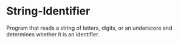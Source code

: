 # String-Identifier
Program that reads a string of letters, digits, or an underscore and determines whether it is an identifier.
